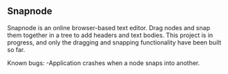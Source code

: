 ## Snapnode

Snapnode is an online browser-based text editor. Drag nodes and snap them together in a tree to add headers and text bodies. This project is in progress, and only the dragging and snapping functionality have been built so far.

Known bugs: 
-Application crashes when a node snaps into another.
